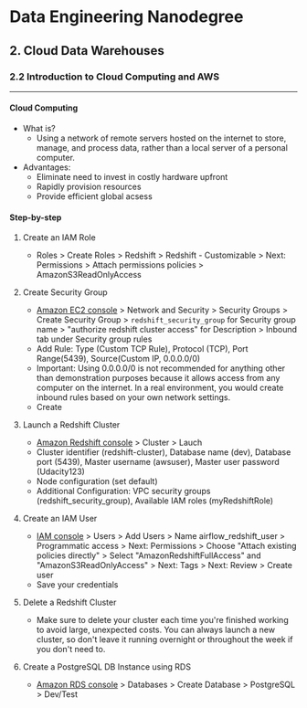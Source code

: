 # **Data Engineering Nanodegree**
## **2. Cloud Data Warehouses**
### **2.2 Introduction to Cloud Computing and AWS**
---
#### **Cloud Computing**
- What is?
  - Using a network of remote servers hosted on the internet to store, manage, and process data, rather than a local server of a personal computer.
- Advantages:
  - Eliminate need to invest in costly hardware upfront
  - Rapidly provision resources
  - Provide efficient global acsess

#### **Step-by-step**

1) Create an IAM Role
    - Roles > Create Roles > Redshift > Redshift - Customizable > Next: Permissions > Attach permissions policies > AmazonS3ReadOnlyAccess

2) Create Security Group
    - [Amazon EC2 console](https://console.aws.amazon.com/ec2) > Network and Security > Security Groups >  Create Security Group > `redshift_security_group` for Security group name > "authorize redshift cluster access" for Description > Inbound tab under Security group rules
    - Add Rule: Type (Custom TCP Rule), Protocol (TCP), Port Range(5439), Source(Custom IP, 0.0.0.0/0)
    - Important: Using 0.0.0.0/0 is not recommended for anything other than demonstration purposes because it allows access from any computer on the internet. In a real environment, you would create inbound rules based on your own network settings.
    - Create

3) Launch a Redshift Cluster
    - [Amazon Redshift console](https://console.aws.amazon.com/redshift/) > Cluster > Lauch
    - Cluster identifier (redshift-cluster), Database name (dev), Database port (5439), Master username (awsuser), Master user password (Udacity123)
    - Node configuration (set default)
    - Additional Configuration: VPC security groups (redshift_security_group), Available IAM roles (myRedshiftRole)

4) Create an IAM User
    - [IAM console](https://console.aws.amazon.com/iam) > Users > Add Users > Name airflow_redshift_user > Programmatic access > Next: Permissions > Choose "Attach existing policies directly" > Select "AmazonRedshiftFullAccess" and "AmazonS3ReadOnlyAccess" > Next: Tags > Next: Review > Create user
    - Save your credentials

5) Delete a Redshift Cluster
    - Make sure to delete your cluster each time you're finished working to avoid large, unexpected costs. You can always launch a new cluster, so don't leave it running overnight or throughout the week if you don't need to.

6) Create a PostgreSQL DB Instance using RDS
    - [Amazon RDS console](https://console.aws.amazon.com/rds/) > Databases > Create Database > PostgreSQL > Dev/Test